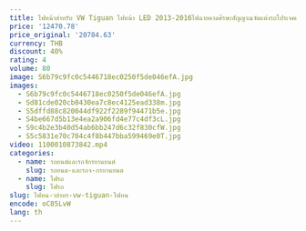 ```yaml
---
title: ไฟหน้าสำหรับ VW Tiguan ไฟหน้า LED 2013-2016ไฟฉายคาดศีรษะสัญญาณจัดแต่งรถโปรเจคเตอร์เลนส์อุปกรณ์เสริมรถยนต์ด้านหน้า
price: '12470.78'
price_original: '20784.63'
currency: THB
discount: 40%
rating: 4
volume: 80
image: S6b79c9fc0c5446718ec0250f5de046efA.jpg
images:
  - S6b79c9fc0c5446718ec0250f5de046efA.jpg
  - Sd81cde020cb0430ea7c8ec4125ead338m.jpg
  - S5dffd88c820044df922f2289f94471b5e.jpg
  - S4be667d5b13e4ea2a906fd4e77c4df3cL.jpg
  - S9c4b2e3b40d54ab6bb247d6c32f830cfW.jpg
  - S5c5831e70c704c4f8b447bba599469e0T.jpg
video: 1100010873842.mp4
categories:
  - name: รถยนต์และรถจักรยานยนต์
    slug: รถยนต-และรถจ-กรยานยนต
  - name: ไฟรถ
    slug: ไฟรถ
slug: ไฟหน-าสำหร-vw-tiguan-ไฟหน
encode: oC85LvW
lang: th
---
```

  